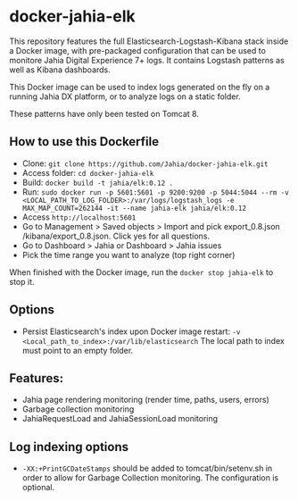 # docker-jahia-elk

This repository features the full Elasticsearch-Logstash-Kibana stack inside a Docker image, with pre-packaged configuration that can be used to monitore Jahia Digital Experience 7+ logs. It contains Logstash patterns as well as Kibana dashboards.

This Docker image can be used to index logs generated on the fly on a running Jahia DX platform, or to analyze logs on a static folder.

These patterns have only been tested on Tomcat 8.

## How to use this Dockerfile
* Clone: `git clone https://github.com/Jahia/docker-jahia-elk.git`
* Access folder: `cd docker-jahia-elk`
* Build: `docker build -t jahia/elk:0.12 .`
* Run: `sudo docker run -p 5601:5601 -p 9200:9200 -p 5044:5044 --rm -v <LOCAL_PATH_TO_LOG_FOLDER>:/var/logs/logstash_logs -e MAX_MAP_COUNT=262144 -it --name jahia-elk jahia/elk:0.12`
* Access `http://localhost:5601`
* Go to Management > Saved objects > Import and pick export_0.8.json <GitRepo>/kibana/export_0.8.json. Click yes for all questions.
* Go to Dashboard > Jahia or Dashboard > Jahia issues
* Pick the time range you want to analyze (top right corner)

When finished with the Docker image, run the `docker stop jahia-elk` to stop it.

## Options
* Persist Elasticsearch's index upon Docker image restart: `-v <Local_path_to_index>:/var/lib/elasticsearch`
The local path to index must point to an empty folder.

## Features:
 * Jahia page rendering monitoring (render time, paths, users, errors)
 * Garbage collection monitoring
 * JahiaRequestLoad and JahiaSessionLoad monitoring

## Log indexing options
 * `-XX:+PrintGCDateStamps` should be added to tomcat/bin/setenv.sh in order to allow for Garbage Collection monitoring. The configuration is optional.
